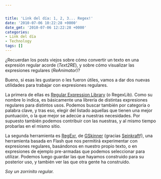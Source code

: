 ```yaml
---


title: 'Link del día: 1, 2, 3... Regex!'
date: '2010-07-06 10:22:28 +0000'
date_gmt: '2010-07-06 12:22:28 +0000'
categories:
- Link del día
- Technology
tags: []
---
```



 ¿Recuerdan los posts viejos sobre cómo convertir un texto en una expresión regular acorde (_Text2RE_), y sobre cómo visualizar las expresiones regulares (_ReAnimator_)?

Bueno, si esas les gustaron o les fueron útiles, vamos a dar dos nuevas utilidades para trabajar con expresiones regulares.

La primera de ellas es [Regular Expression Library](http://regexlib.com/) (o RegexLib). Como su nombre lo indica, es básicamente una librería de distintas expresiones regulares para distintos usos. Podemos buscar también por categoría o palabra clave, y tras eso, elegir del listado aquellas que tienen una mejor puntuación, o la que mejor se adecúe a nuestras necesidades. Por supuesto también podemos contribuir con las nuestras, y al mismo tiempo probarlas en el mismo sitio.

La segunda herramienta es [RegExr](http://gskinner.com/RegExr/), de [GSkinner](http://gskinner.com) (gracias [Seinkraft](http://www.seinkraft.info/)!), una herramienta basada en Flash que nos permitirá experimentar con expresiones regulares, basándonos en nuestro propio texto, o en expresiones de ejemplo pre-armadas que podemos seleccionar para utilizar. Podemos luego guardar las que hayamos construido para su posterior uso, y también ver las que otra gente ha construido.

_Soy un zorrinito regular._
